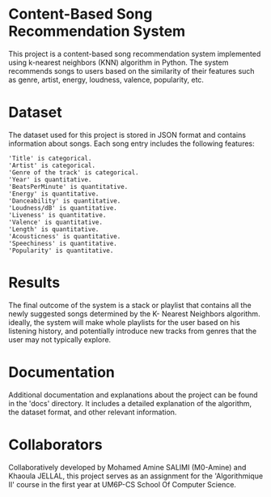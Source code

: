 # Content-Based Song Recommendation System

This project is a content-based song recommendation system implemented using k-nearest neighbors (KNN) algorithm in Python. The system recommends songs to users based on the similarity of their features such as genre, artist, energy, loudness, valence, popularity, etc.

# Dataset

The dataset used for this project is stored in JSON format and contains information about songs. Each song entry includes the following features:

    'Title' is categorical.
    'Artist' is categorical.
    'Genre of the track' is categorical.
    'Year' is quantitative.
    'BeatsPerMinute' is quantitative.
    'Energy' is quantitative.
    'Danceability' is quantitative.
    'Loudness/dB' is quantitative.
    'Liveness' is quantitative.
    'Valence' is quantitative.
    'Length' is quantitative.
    'Acousticness' is quantitative.
    'Speechiness' is quantitative.
    'Popularity' is quantitative.

# Results
The final outcome of the system is a stack or playlist that
contains all the newly suggested songs determined by the K-
Nearest Neighbors algorithm.
ideally, the system will make whole playlists for the user based on his
listening history, and potentially introduce new tracks from
genres that the user may not typically explore.

# Documentation
Additional documentation and explanations about the project can be found in the 'docs' directory. It includes a detailed explanation of the algorithm, the dataset format, and other relevant information.

# Collaborators
Collaboratively developed by Mohamed Amine SALIMI (M0-Amine) and Khaoula JELLAL, this project serves as an assignment for the 'Algorithmique II' course in the first year at UM6P-CS School Of Computer Science.
